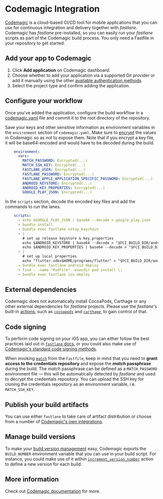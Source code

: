 # Codemagic Integration

[Codemagic](https://codemagic.io/) is a cloud-based CI/CD tool for mobile applications that you can use for continuous integration and delivery together with *fastlane*. Codemagic has *fastlane* pre-installed, so you can easily run your *fastlane* scripts as part of the Codemagic build process. You only need a Fastfile in your repository to get started.

## Add your app to Codemagic

1. Click **Add application** on Codemagic dashboard.
2. Choose whether to add your application via a supported Git provider or add it manually using the other [available authentication methods](https://docs.codemagic.io/getting-started/adding-apps-from-custom-sources/).
3. Select the project type and confirm adding the application.

## Configure your workflow

Once you've added the application, configure the build workflow in a [codemagic.yaml](https://docs.codemagic.io/getting-started/yaml/) file and commit it to the root directory of the repository. 

Save your keys and other sensitive information as environment variables in the `environment` section of `codemagic.yaml`. Make sure to [encrypt](https://docs.codemagic.io/building/encrypting/) the values in Codemagic so as not to expose them. Note that if you encrypt a key file, it will be base64-encoded and would have to be decoded during the build.

```yaml
    environment:
      vars:
        MATCH_PASSWORD: Encrypted(...)
        MATCH_SSH_KEY: Encrypted(...)
        FASTLANE_USER: Encrypted(...)
        FASTLANE_PASSWORD: Encrypted(...)
        FASTLANE_APPLE_APPLICATION_SPECIFIC_PASSWORD: Encrypted(...)
        ANDROID_KEYSTORE: Encrypted(...)
        ANDROID_KEY_PROPERTIES: Encrypted(...)
        GOOGLE_PLAY_JSON: Encrypted(...)
```

In the `scripts` section, decode the encoded key files and add the commands to run the lanes.

```yaml
    scripts:
      - echo $GOOGLE_PLAY_JSON | base64 --decode > google_play.json
      - bundle install
      - bundle exec fastlane setup_keychain
      - |
        # set up release keystore & key.properties
        echo $ANDROID_KEYSTORE | base64 --decode > "$FCI_BUILD_DIR/android/app/itc-release.keystore"
        echo $ANDROID_KEY_PROPERTIES | base64 --decode > "$FCI_BUILD_DIR/android/key.properties"
      - |
        # set up local properties
        echo "flutter.sdk=$HOME/programs/flutter" > "$FCI_BUILD_DIR/android/local.properties"
      - bundle exec fastlane android deploy
      - find . -name "Podfile" -execdir pod install \;
      - bundle exec fastlane ios deploy
```

## External dependencies

Codemagic does not automatically install CocoaPods, Carthage or any other external dependencies for _fastlane_ projects. Please use the _fastlane_'s built-in [actions](https://docs.fastlane.tools/actions/), such as [`cocoapods`](https://docs.fastlane.tools/actions/cocoapods/) and [`carthage`](https://docs.fastlane.tools/actions/carthage/), to gain control of that.

## Code signing

To perform code signing on your iOS app, you can either follow the best practices laid out in [`fastlane` docs](https://docs.fastlane.tools/codesigning/getting-started/#using-match), or you could also make use of [Codemagic's standard code signing methods](https://docs.codemagic.io/code-signing-yaml/signing-ios/).

When invoking [`match`](https://docs.fastlane.tools/actions/match/) from the `Fastfile`, keep in mind that you need to **grant access to the credentials repository** and expose the **_match_ passphrase** during the build. The _match_ passphrase can be defined as a `MATCH_PASSWORD` environment file — this will be automatically detected by _fastlane_ and used to decrypt the credentials repository. You can upload the SSH key for cloning the credentials repository as an environment variable, i.e. `MATCH_SSH_KEY`. 

## Publish your build artifacts

You can use either `fastlane` to take care of artifact distribution or choose from a number of [Codemagic's own integrations](https://docs.codemagic.io/publishing-yaml/distribution/).

## Manage build versions

To make your [build version management](https://docs.codemagic.io/building/build-versioning/) easy, Codemagic exports the `BUILD_NUMBER` environment variable that you can use in your build script. For instance, you could make use of it within [`increment_version_number`](https://docs.fastlane.tools/actions/increment_version_number/) action to define a new version for each build.

## More information

Check out [Codemagic documentation](https://docs.codemagic.io/) for more.
